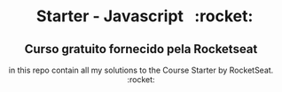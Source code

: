<h1 align='center'> &nbsp Starter - Javascript &nbsp :rocket:</h1>
<h2 align='center'>Curso gratuito fornecido pela Rocketseat</br></h2>


<p align='center'>in this repo contain all  my solutions to the Course Starter by RocketSeat. :rocket:</p>

